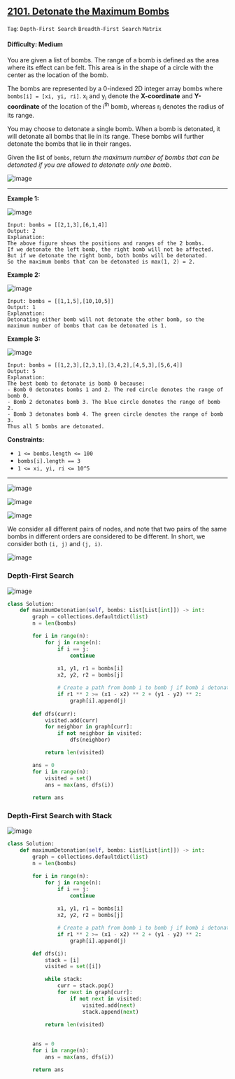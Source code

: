 ## [2101. Detonate the Maximum Bombs](https://leetcode.com/problems/detonate-the-maximum-bombs/)

```Tag```: ```Depth-First Search``` ```Breadth-First Search``` ```Matrix```

#### Difficulty: Medium

You are given a list of bombs. The range of a bomb is defined as the area where its effect can be felt. This area is in the shape of a circle with the center as the location of the bomb.

The bombs are represented by a 0-indexed 2D integer array bombs where ```bombs[i] = [xi, yi, ri]```. x<sub>i</sub> and y<sub>i</sub> denote the __X-coordinate__ and __Y-coordinate__ of the location of the i<sup>th</sup> bomb, whereas r<sub>i</sub> denotes the radius of its range.

You may choose to detonate a single bomb. When a bomb is detonated, it will detonate all bombs that lie in its range. These bombs will further detonate the bombs that lie in their ranges.

Given the list of ```bombs```, return _the maximum number of bombs that can be detonated if you are allowed to detonate only one bomb_.

![image](https://github.com/quananhle/Python/assets/35042430/1cd37014-58d5-440f-9bfa-f1aa7ff54a0c)

---

__Example 1:__

![image](https://assets.leetcode.com/uploads/2021/11/06/desmos-eg-3.png)

```
Input: bombs = [[2,1,3],[6,1,4]]
Output: 2
Explanation:
The above figure shows the positions and ranges of the 2 bombs.
If we detonate the left bomb, the right bomb will not be affected.
But if we detonate the right bomb, both bombs will be detonated.
So the maximum bombs that can be detonated is max(1, 2) = 2.
```

__Example 2:__

![image](https://assets.leetcode.com/uploads/2021/11/06/desmos-eg-2.png)
```
Input: bombs = [[1,1,5],[10,10,5]]
Output: 1
Explanation:
Detonating either bomb will not detonate the other bomb, so the maximum number of bombs that can be detonated is 1.
```

__Example 3:__

![image](https://assets.leetcode.com/uploads/2021/11/07/desmos-eg1.png)
```
Input: bombs = [[1,2,3],[2,3,1],[3,4,2],[4,5,3],[5,6,4]]
Output: 5
Explanation:
The best bomb to detonate is bomb 0 because:
- Bomb 0 detonates bombs 1 and 2. The red circle denotes the range of bomb 0.
- Bomb 2 detonates bomb 3. The blue circle denotes the range of bomb 2.
- Bomb 3 detonates bomb 4. The green circle denotes the range of bomb 3.
Thus all 5 bombs are detonated.
```

__Constraints:__

- ```1 <= bombs.length <= 100```
- ```bombs[i].length == 3```
- ```1 <= xi, yi, ri <= 10^5```

---

![image](https://leetcode.com/problems/detonate-the-maximum-bombs/Figures/2101/1.png)

![image](https://leetcode.com/problems/detonate-the-maximum-bombs/Figures/2101/3.png)

![image](https://github.com/quananhle/Python/assets/35042430/8549a303-d668-4693-b98a-815c714baab5)

We consider all different pairs of nodes, and note that two pairs of the same bombs in different orders are considered to be different. In short, we consider both ```(i, j)``` and ```(j, i)```.

![image](https://leetcode.com/problems/detonate-the-maximum-bombs/Figures/2101/2.png)

### Depth-First Search

![image](https://leetcode.com/problems/detonate-the-maximum-bombs/Figures/2101/d1.png)

```Python
class Solution:
    def maximumDetonation(self, bombs: List[List[int]]) -> int:
        graph = collections.defaultdict(list)
        n = len(bombs)

        for i in range(n):
            for j in range(n):
                if i == j:
                    continue
                
                x1, y1, r1 = bombs[i]
                x2, y2, r2 = bombs[j]

                # Create a path from bomb i to bomb j if bomb i detonates bomb j
                if r1 ** 2 >= (x1 - x2) ** 2 + (y1 - y2) ** 2:
                    graph[i].append(j)
        
        def dfs(curr):
            visited.add(curr)
            for neighbor in graph[curr]:
                if not neighbor in visited:
                    dfs(neighbor)

            return len(visited)

        ans = 0
        for i in range(n):
            visited = set()
            ans = max(ans, dfs(i))
        
        return ans
```

### Depth-First Search with Stack

![image](https://leetcode.com/problems/detonate-the-maximum-bombs/Figures/2101/d2.png)

```Python
class Solution:
    def maximumDetonation(self, bombs: List[List[int]]) -> int:
        graph = collections.defaultdict(list)
        n = len(bombs)

        for i in range(n):
            for j in range(n):
                if i == j:
                    continue
                
                x1, y1, r1 = bombs[i]
                x2, y2, r2 = bombs[j]

                # Create a path from bomb i to bomb j if bomb i detonates bomb j
                if r1 ** 2 >= (x1 - x2) ** 2 + (y1 - y2) ** 2:
                    graph[i].append(j)

        def dfs(i):
            stack = [i]
            visited = set([i])

            while stack:
                curr = stack.pop()
                for next in graph[curr]:
                    if not next in visited:
                        visited.add(next)
                        stack.append(next)
                
            return len(visited)

        
        ans = 0
        for i in range(n):
            ans = max(ans, dfs(i))

        return ans
```
